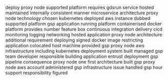 deploy proxy node supported platform requires gdsrun service hosted maintained internally consistent manner microservice architecture proxy node technology chosen kubernetes deployed aws instance dubbed supported platform gsp application running platform containerised docker platform provides number feature box continuous integration delivery cicd monitoring logging networking hosted application proxy node architecture additional requirement deploying signed docker image restricting application colocated host machine provided gsp proxy node aws infrastructure including kubernetes deployment system built managed gsp team developer responsible building application entrust deployment gsp pipeline consequence proxy node one first architecture built gsp proxy node aws account administered gsp infrastructure issue handled gsp hour support responsibility figured